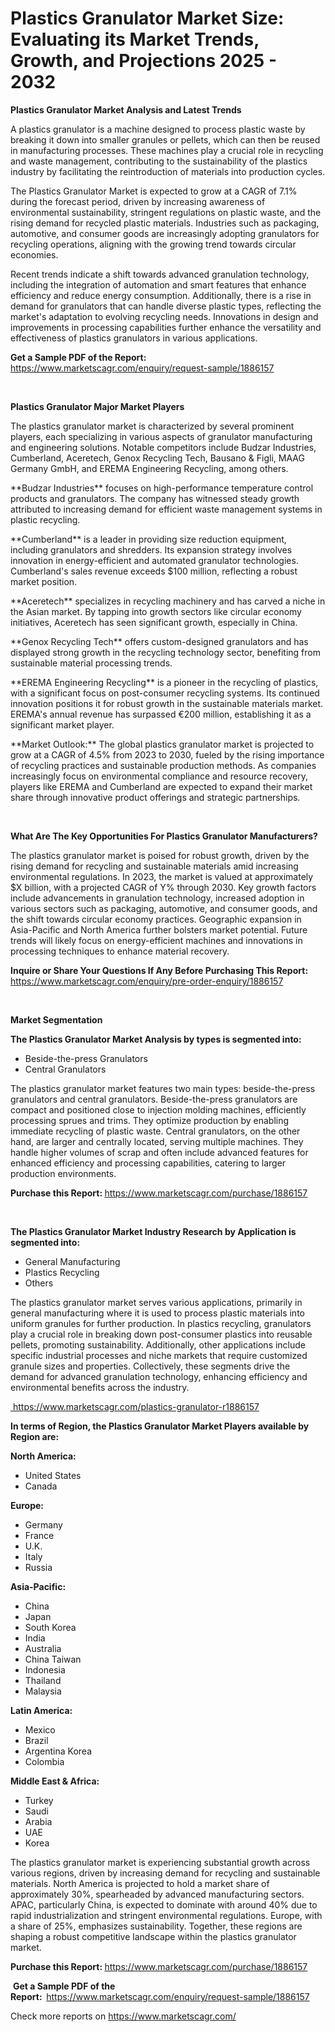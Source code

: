 <p><h1>Plastics Granulator Market Size: Evaluating its Market Trends, Growth, and Projections 2025 - 2032</h1></p><p><strong>Plastics Granulator Market Analysis and Latest Trends</strong></p>
<p><p>A plastics granulator is a machine designed to process plastic waste by breaking it down into smaller granules or pellets, which can then be reused in manufacturing processes. These machines play a crucial role in recycling and waste management, contributing to the sustainability of the plastics industry by facilitating the reintroduction of materials into production cycles.</p><p>The Plastics Granulator Market is expected to grow at a CAGR of 7.1% during the forecast period, driven by increasing awareness of environmental sustainability, stringent regulations on plastic waste, and the rising demand for recycled plastic materials. Industries such as packaging, automotive, and consumer goods are increasingly adopting granulators for recycling operations, aligning with the growing trend towards circular economies.</p><p>Recent trends indicate a shift towards advanced granulation technology, including the integration of automation and smart features that enhance efficiency and reduce energy consumption. Additionally, there is a rise in demand for granulators that can handle diverse plastic types, reflecting the market's adaptation to evolving recycling needs. Innovations in design and improvements in processing capabilities further enhance the versatility and effectiveness of plastics granulators in various applications.</p></p>
<p><strong>Get a Sample PDF of the Report:&nbsp;</strong> <a href="https://www.marketscagr.com/enquiry/request-sample/1886157?utm_campaign=2269&utm_medium=2&utm_source=Github&utm_content=ia&utm_term=22022025&utm_id=plastics-granulator">https://www.marketscagr.com/enquiry/request-sample/1886157</a></p>
<p>&nbsp;</p>
<p><strong>Plastics Granulator Major Market Players</strong></p>
<p><p>The plastics granulator market is characterized by several prominent players, each specializing in various aspects of granulator manufacturing and engineering solutions. Notable competitors include Budzar Industries, Cumberland, Aceretech, Genox Recycling Tech, Bausano & Figli, MAAG Germany GmbH, and EREMA Engineering Recycling, among others.</p><p>**Budzar Industries** focuses on high-performance temperature control products and granulators. The company has witnessed steady growth attributed to increasing demand for efficient waste management systems in plastic recycling.</p><p>**Cumberland** is a leader in providing size reduction equipment, including granulators and shredders. Its expansion strategy involves innovation in energy-efficient and automated granulator technologies. Cumberland's sales revenue exceeds $100 million, reflecting a robust market position.</p><p>**Aceretech** specializes in recycling machinery and has carved a niche in the Asian market. By tapping into growth sectors like circular economy initiatives, Aceretech has seen significant growth, especially in China.</p><p>**Genox Recycling Tech** offers custom-designed granulators and has displayed strong growth in the recycling technology sector, benefiting from sustainable material processing trends.</p><p>**EREMA Engineering Recycling** is a pioneer in the recycling of plastics, with a significant focus on post-consumer recycling systems. Its continued innovation positions it for robust growth in the sustainable materials market. EREMA's annual revenue has surpassed €200 million, establishing it as a significant market player.</p><p>**Market Outlook:** The global plastics granulator market is projected to grow at a CAGR of 4.5% from 2023 to 2030, fueled by the rising importance of recycling practices and sustainable production methods. As companies increasingly focus on environmental compliance and resource recovery, players like EREMA and Cumberland are expected to expand their market share through innovative product offerings and strategic partnerships.</p></p>
<p>&nbsp;</p>
<p><strong>What Are The Key Opportunities For Plastics Granulator Manufacturers?</strong></p>
<p><p>The plastics granulator market is poised for robust growth, driven by the rising demand for recycling and sustainable materials amid increasing environmental regulations. In 2023, the market is valued at approximately $X billion, with a projected CAGR of Y% through 2030. Key growth factors include advancements in granulation technology, increased adoption in various sectors such as packaging, automotive, and consumer goods, and the shift towards circular economy practices. Geographic expansion in Asia-Pacific and North America further bolsters market potential. Future trends will likely focus on energy-efficient machines and innovations in processing techniques to enhance material recovery.</p></p>
<p><strong>Inquire or Share Your Questions If Any Before Purchasing This Report:</strong> <a href="https://www.marketscagr.com/enquiry/pre-order-enquiry/1886157?utm_campaign=2269&utm_medium=2&utm_source=Github&utm_content=ia&utm_term=22022025&utm_id=plastics-granulator">https://www.marketscagr.com/enquiry/pre-order-enquiry/1886157</a></p>
<p>&nbsp;</p>
<p><strong>Market Segmentation</strong></p>
<p><strong>The Plastics Granulator Market Analysis by types is segmented into:</strong></p>
<p><ul><li>Beside-the-press Granulators</li><li>Central Granulators</li></ul></p>
<p><p>The plastics granulator market features two main types: beside-the-press granulators and central granulators. Beside-the-press granulators are compact and positioned close to injection molding machines, efficiently processing sprues and trims. They optimize production by enabling immediate recycling of plastic waste. Central granulators, on the other hand, are larger and centrally located, serving multiple machines. They handle higher volumes of scrap and often include advanced features for enhanced efficiency and processing capabilities, catering to larger production environments.</p></p>
<p><strong>Purchase this Report:&nbsp;</strong><a href="https://www.marketscagr.com/purchase/1886157?utm_campaign=2269&utm_medium=2&utm_source=Github&utm_content=ia&utm_term=22022025&utm_id=plastics-granulator">https://www.marketscagr.com/purchase/1886157</a></p>
<p>&nbsp;</p>
<p><strong>The Plastics Granulator Market Industry Research by Application is segmented into:</strong></p>
<p><ul><li>General Manufacturing</li><li>Plastics Recycling</li><li>Others</li></ul></p>
<p><p>The plastics granulator market serves various applications, primarily in general manufacturing where it is used to process plastic materials into uniform granules for further production. In plastics recycling, granulators play a crucial role in breaking down post-consumer plastics into reusable pellets, promoting sustainability. Additionally, other applications include specific industrial processes and niche markets that require customized granule sizes and properties. Collectively, these segments drive the demand for advanced granulation technology, enhancing efficiency and environmental benefits across the industry.</p></p>
<p><a href="https://www.marketscagr.com/plastics-granulator-r1886157?utm_campaign=2269&utm_medium=2&utm_source=Github&utm_content=ia&utm_term=22022025&utm_id=plastics-granulator">&nbsp;https://www.marketscagr.com/plastics-granulator-r1886157</a></p>
<p><strong>In terms of Region, the Plastics Granulator Market Players available by Region are:</strong></p>
<p>
    <p> <strong> North America: </strong>
        <ul>
            <li>United States</li>
            <li>Canada</li>
        </ul>
        </p> 
    <p> <strong> Europe: </strong>
        <ul>
            <li>Germany</li>
            <li>France</li>
            <li>U.K.</li>
            <li>Italy</li>
            <li>Russia</li>
        </ul>
        </p> 
    <p> <strong> Asia-Pacific: </strong>
        <ul>
            <li>China</li>
            <li>Japan</li>
            <li>South Korea</li>
            <li>India</li>
            <li>Australia</li>
            <li>China Taiwan</li>
            <li>Indonesia</li>
            <li>Thailand</li>
            <li>Malaysia</li>
        </ul>
        </p> 
    <p> <strong> Latin America: </strong>
        <ul>
            <li>Mexico</li>
            <li>Brazil</li>
            <li>Argentina Korea</li>
            <li>Colombia</li>
        </ul>
        </p> 
    <p> <strong> Middle East & Africa: </strong>
        <ul>
            <li>Turkey</li>
            <li>Saudi</li>
            <li>Arabia</li>
            <li>UAE</li>
            <li>Korea</li>
        </ul>
    </p>
    </p>
<p><p>The plastics granulator market is experiencing substantial growth across various regions, driven by increasing demand for recycling and sustainable materials. North America is projected to hold a market share of approximately 30%, spearheaded by advanced manufacturing sectors. APAC, particularly China, is expected to dominate with around 40% due to rapid industrialization and stringent environmental regulations. Europe, with a share of 25%, emphasizes sustainability. Together, these regions are shaping a robust competitive landscape within the plastics granulator market.</p></p>
<p><strong>Purchase this Report: </strong><a href="https://www.marketscagr.com/purchase/1886157?utm_campaign=2269&utm_medium=2&utm_source=Github&utm_content=ia&utm_term=22022025&utm_id=plastics-granulator">https://www.marketscagr.com/purchase/1886157</a></p>
<p>&nbsp;<strong>Get a Sample PDF of the Report:&nbsp;&nbsp;</strong><a href="https://www.marketscagr.com/enquiry/request-sample/1886157?utm_campaign=2269&utm_medium=2&utm_source=Github&utm_content=ia&utm_term=22022025&utm_id=plastics-granulator">https://www.marketscagr.com/enquiry/request-sample/1886157</a></p>
<p><strong></strong></p>
<p>Check more reports on <a href="https://www.marketscagr.com/?utm_campaign=2269&utm_medium=2&utm_source=Github&utm_content=ia&utm_term=22022025&utm_id=plastics-granulator">https://www.marketscagr.com/</a></p>